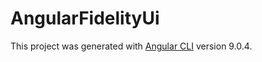 # AngularFidelityUi

This project was generated with [Angular CLI](https://github.com/angular/angular-cli) version 9.0.4.

